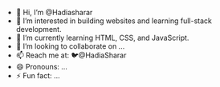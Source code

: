 - 👋 Hi, I’m @Hadiasharar
- 👀 I’m interested in  building websites and learning full-stack development.
- 🌱 I’m currently learning HTML, CSS, and JavaScript.
- 💞️ I’m looking to collaborate on ...
- 📫 Reach me at: 🐦@HadiaSharar
- 😄 Pronouns: ...
- ⚡ Fun fact: ...

<!---
Hadiasharar/Hadiasharar is a ✨ special ✨ repository because its `README.md` (this file) appears on your GitHub profile.
You can click the Preview link to take a look at your changes.
--->
